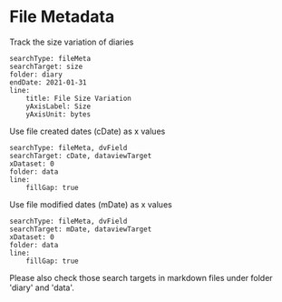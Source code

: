 # File Metadata

Track the size variation of diaries

```tracker
searchType: fileMeta
searchTarget: size
folder: diary
endDate: 2021-01-31
line:
    title: File Size Variation
    yAxisLabel: Size
    yAxisUnit: bytes
```

Use file created dates (cDate) as x values

```tracker
searchType: fileMeta, dvField
searchTarget: cDate, dataviewTarget
xDataset: 0
folder: data
line:
    fillGap: true
```

Use file modified dates (mDate) as x values

```tracker
searchType: fileMeta, dvField
searchTarget: mDate, dataviewTarget
xDataset: 0
folder: data
line:
    fillGap: true
```

Please also check those search targets in markdown files under folder 'diary' and 'data'.
